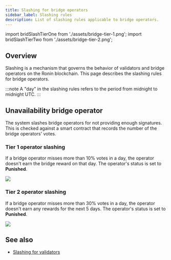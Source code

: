 ```yaml
---
title: Slashing for bridge operators
sidebar_label: Slashing rules
description: List of slashing rules applicable to bridge operators. 
---
```


import bridSlashTierOne from './assets/bridge-tier-1.png';
import bridSlashTierTwo from './assets/bridge-tier-2.png';

## Overview

Slashing is a mechanism that governs the behavior of validators and bridge operators on
the Ronin blockchain. This page describes the slashing rules for bridge operators. 

:::note 
A "day" in the slashing rules refers to the period
from midnight to midnight UTC.
:::

## Unavailability bridge operator

The system slashes bridge operators for not providing enough signatures.
This is checked against a smart contract that records the
number of the bridge operators' votes.

### Tier 1 operator slashing

If a bridge operator misses more than 10% votes in a day,
the operator doesn't earn the bridge reward on that day.
The operator's status is set to **Punished**.

<img src={bridSlashTierOne} width={1224} />

### Tier 2 operator slashing

If a bridge operator misses more than 30% votes in a day, the operator doesn't
earn any rewards for the next 5 days.
The operator's status is set to **Punished**.

<img src={bridSlashTierTwo} width={1224} />

## See also

* [Slashing for validators](./../validators/slashing.mdx)
